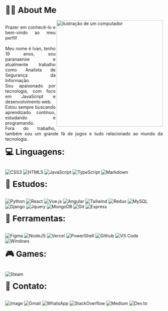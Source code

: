 <h2 style="font-size: 26px; font-weight: bold; border-bottom: none; margin: 0; padding: 0;">🤟🏽 About Me</h2><br>
<img src="https://raw.githubusercontent.com/MicaelliMedeiros/micaellimedeiros/master/image/computer-illustration.png" alt="ilustração de um computador" min-width="400px" max-width="400px" width="340px" margin-right="10px" align="right">
<p align='justify'>
  Prazer em conhecê-lo e bem-vindo ao meu perfil!<br><br>
  Meu nome é Ivan, tenho 19 anos, sou paranaense e atualmente trabalho como Analista de Segurança da Informação.<br>
  Sou apaixonado por tecnologia, com foco em JavaScript e desenvolvimento web.<br>
  Estou sempre buscando aprendizado contínuo, estudando e programando.<br>
  Fora do trabalho, também sou um grande fã de jogos e tudo relacionado ao mundo da tecnologia.<br>
  

<h2 style="font-size: 26px; font-weight: bold; border-bottom: none; margin: 0; padding: 0;">💻 Linguagens:</h2><br>

![CSS3](https://img.shields.io/badge/css3-%231572B6.svg?style=for-the-badge&logo=css3&logoColor=white) 
![HTML5](https://img.shields.io/badge/html5-%23E34F26.svg?style=for-the-badge&logo=html5&logoColor=white) 
![JavaScript](https://img.shields.io/badge/javascript-%23323330.svg?style=for-the-badge&logo=javascript&logoColor=%23F7DF1E) 
![TypeScript](https://img.shields.io/badge/typescript-%23007ACC.svg?style=for-the-badge&logo=typescript&logoColor=white) 
![Markdown](https://img.shields.io/badge/Markdown-000000?style=for-the-badge&logo=markdown&logoColor=white)

<h2 style="font-size: 26px; font-weight: bold; border-bottom: none; margin: 0; padding: 0;">📖 Estudos:</h2><br>

![Python](https://img.shields.io/badge/Python-14354C?style=for-the-badge&logo=python&logoColor=white)
![React](https://img.shields.io/badge/React-20232A?style=for-the-badge&logo=react&logoColor=61DAFB)
![Vue.js](https://img.shields.io/badge/Vue.js-35495E?style=for-the-badge&logo=vue.js&logoColor=4FC08D)
![Angular](https://img.shields.io/badge/Angular-DD0031?style=for-the-badge&logo=angular&logoColor=white)
![Tailwind](https://img.shields.io/badge/Tailwind_CSS-38B2AC?style=for-the-badge&logo=tailwind-css&logoColor=white)
![Redux](https://img.shields.io/badge/Redux-593D88?style=for-the-badge&logo=redux&logoColor=white)
![MySQL](https://img.shields.io/badge/MySQL-00000F?style=for-the-badge&logo=mysql&logoColor=white)
![Django](https://img.shields.io/badge/Django-092E20?style=for-the-badge&logo=django&logoColor=white)
![Jquery](https://img.shields.io/badge/jQuery-0769AD?style=for-the-badge&logo=jquery&logoColor=white)
![MongoDB](https://img.shields.io/badge/MongoDB-4EA94B?style=for-the-badge&logo=mongodb&logoColor=white)
![Git](https://img.shields.io/badge/Git-E34F26?style=for-the-badge&logo=git&logoColor=white)
![Express](https://img.shields.io/badge/express-000000?style=for-the-badge&logoColor=white)

<h2 style="font-size: 26px; font-weight: bold; border-bottom: none; margin: 0; padding: 0;">💼 Ferramentas:</h2><br>

![Figma](https://img.shields.io/badge/figma-%23F24E1E.svg?style=for-the-badge&logo=figma&logoColor=white)
![NodeJS](https://img.shields.io/badge/node.js-6DA55F?style=for-the-badge&logo=node.js&logoColor=white)
![Vercel](https://img.shields.io/badge/vercel-%23000000.svg?style=for-the-badge&logo=vercel&logoColor=white)
![PowerShell](https://img.shields.io/badge/PowerShell-%235391FE.svg?style=for-the-badge&logo=powershell&logoColor=white) 
![Github](https://img.shields.io/badge/GitHub-100000?style=for-the-badge&logo=github&logoColor=white)
![VS Code](https://img.shields.io/badge/-Visual%20Studio%20Code-333333?style=for-the-badge&logo=visual-studio-code&logoColor=007ACC)
![Windows](https://img.shields.io/badge/Windows-017AD7?style=for-the-badge&logo=windows&logoColor=white)

<h2 style="font-size: 26px; font-weight: bold; border-bottom: none; margin: 0; padding: 0;">🎮 Games:</h2><br>

![Steam](https://img.shields.io/badge/Steam-000000?style=for-the-badge&logo=steam&logoColor=white&link=https://steamcommunity.com/id/AivanDerock)

<h2 style="font-size: 26px; font-weight: bold; border-bottom: none; margin: 0; padding: 0;">💌 Contato:</h2><br>

![image](https://img.shields.io/badge/LinkedIn-0077B5?style=for-the-badge&logo=linkedin&logoColor=white&link=LINK-DO-SEU-LINKEDIN)
![Gmail](https://img.shields.io/badge/Gmail-D14836?style=for-the-badge&logo=gmail&logoColor=white&link=mailto:aivanderock@gmail.com)
![WhatsApp](https://img.shields.io/badge/WhatsApp-25D366?style=for-the-badge&logo=whatsapp&logoColor=white&link=)
![StackOverflow](https://img.shields.io/badge/Stack_Overflow-FE7A16?style=for-the-badge&logo=stack-overflow&logoColor=white)
![Medium](https://img.shields.io/badge/Medium-12100E?style=for-the-badge&logo=medium&logoColor=white)
![Dev.to](https://img.shields.io/badge/dev.to-0A0A0A?style=for-the-badge&logo=dev.to&logoColor=white)